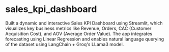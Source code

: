# sales_kpi_dashboard
Built a dynamic and interactive Sales KPI Dashboard using Streamlit, which visualizes key business metrics like Revenue, Orders, CAC (Customer Acquisition Cost), and AOV (Average Order Value). The app integrates forecasting using Linear Regression and enables natural language querying of the dataset using LangChain + Groq's LLama3 model.
